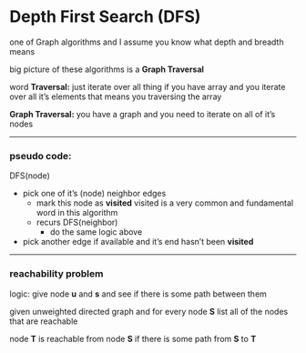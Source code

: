 # Depth First Search (DFS)

one of Graph algorithms and I assume you know what depth and breadth means

big picture of these algorithms is a **Graph Traversal** 

word **Traversal:** just iterate over all thing 
if you have array and you iterate over all it’s elements that means you traversing the array

**Graph Traversal:** you have a graph and you need to iterate on all of it’s nodes 

---

 

### pseudo code:

DFS(node)

- pick one of it’s (node) neighbor edges
    - mark this node as **visited** 
                    visited is a very common and fundamental word in this algorithm
    - recurs DFS(neighbor)
        - do the same logic above
- pick another edge if available and it’s end hasn’t been **visited**

---

### reachability problem

logic: give node **u** and **s** and see if there is some path between them 

 given unweighted directed graph and for every node **S** list all of the nodes that are reachable 

   node **T** is reachable from node **S** if there is some path from **S** to **T**